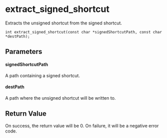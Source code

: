 # extract_signed_shortcut
Extracts the unsigned shortcut from the signed shortcut.

`int extract_signed_shortcut(const char *signedShortcutPath, const char *destPath);`

## Parameters

#### signedShortcutPath

A path containing a signed shortcut.

#### destPath

A path where the unsigned shortcut will be written to.

## Return Value

On success, the return value will be 0. On failure, it will be a negative error code.